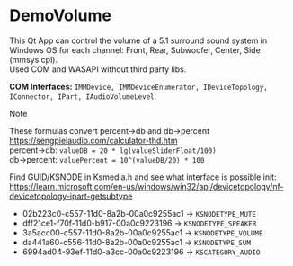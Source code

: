# DemoVolume

This Qt App can control the volume of a 5.1 surround sound system in Windows OS for each channel: Front, Rear, Subwoofer, Center, Side (mmsys.cpl).  
Used COM and WASAPI without third party libs.  

**COM Interfaces:** `IMMDevice, IMMDeviceEnumerator, IDeviceTopology, IConnector, IPart, IAudioVolumeLevel`.  

> [!NOTE]
> 
> These formulas convert percent->db and db->percent  
> https://sengpielaudio.com/calculator-thd.htm  
> percent->db: `valueDB = 20 * lg(valueSliderFloat/100)`  
> db->percent: `valuePercent = 10^(valueDB/20) * 100`
>
> Find GUID/KSNODE in Ksmedia.h and see what interface is possible init:  
> https://learn.microsoft.com/en-us/windows/win32/api/devicetopology/nf-devicetopology-ipart-getsubtype
> - 02b223c0-c557-11d0-8a2b-00a0c9255ac1 -> `KSNODETYPE_MUTE`
> - dff21ce1-f70f-11d0-b917-00a0c9223196 -> `KSNODETYPE_SPEAKER`
> - 3a5acc00-c557-11d0-8a2b-00a0c9255ac1 -> `KSNODETYPE_VOLUME`
> - da441a60-c556-11d0-8a2b-00a0c9255ac1 -> `KSNODETYPE_SUM`
> - 6994ad04-93ef-11d0-a3cc-00a0c9223196 -> `KSCATEGORY_AUDIO`
